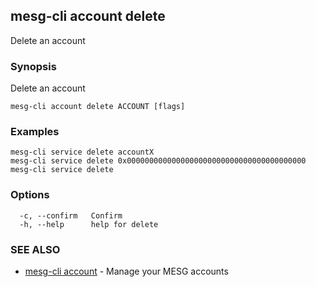 ## mesg-cli account delete

Delete an account

### Synopsis

Delete an account

```
mesg-cli account delete ACCOUNT [flags]
```

### Examples

```
mesg-cli service delete accountX
mesg-cli service delete 0x0000000000000000000000000000000000000000
mesg-cli service delete
```

### Options

```
  -c, --confirm   Confirm
  -h, --help      help for delete
```

### SEE ALSO

* [mesg-cli account](mesg-cli_account.md)	 - Manage your MESG accounts

